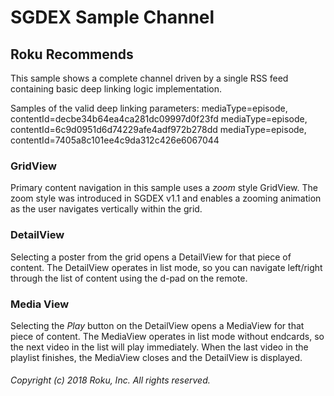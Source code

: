 # SGDEX Sample Channel

## Roku Recommends

This sample shows a complete channel driven by a single RSS feed containing basic deep linking logic implementation.

Samples of the valid deep linking parameters:
    mediaType=episode, contentId=decbe34b64ea4ca281dc09997d0f23fd
    mediaType=episode, contentId=6c9d0951d6d74229afe4adf972b278dd
    mediaType=episode, contentId=7405a8c101ee4c9da312c426e6067044

### GridView

Primary content navigation in this sample uses a _zoom_ style GridView.
The zoom style was introduced in SGDEX v1.1 and enables a zooming animation
as the user navigates vertically within the grid.

### DetailView

Selecting a poster from the grid opens a DetailView for that piece of content.
The DetailView operates in list mode, so you can navigate left/right through the list of content using the d-pad on the remote.

### Media View

Selecting the _Play_ button on the DetailView opens a MediaView for that piece of content.
The MediaView operates in list mode without endcards, so the next video in the list will play immediately.
When the last video in the playlist finishes, the MediaView closes and the DetailView is displayed.

###### Copyright (c) 2018 Roku, Inc. All rights reserved.
